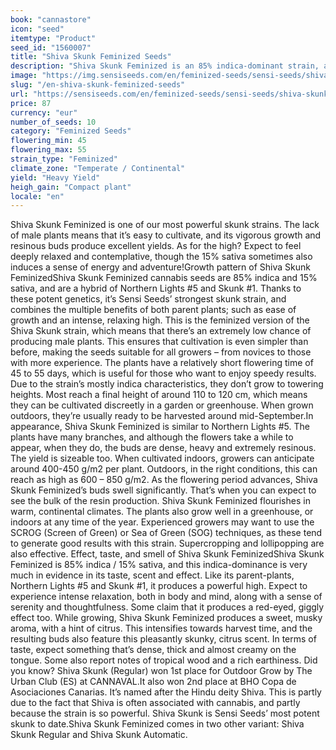 ```yaml
---
book: "cannastore"
icon: "seed"
itemtype: "Product"
seed_id: "1560007"
title: "Shiva Skunk Feminized Seeds"
description: "Shiva Skunk Feminized is an 85% indica-dominant strain, and it’s Sensi Seeds’ most potent skunk variety. Expect an intense, relaxing high."
image: "https://img.sensiseeds.com/en/feminized-seeds/sensi-seeds/shiva-skunk-feminised-image.png"
slug: "/en-shiva-skunk-feminized-seeds"
url: "https://sensiseeds.com/en/feminized-seeds/sensi-seeds/shiva-skunk-feminised?a_aid=cannastore"
price: 87
currency: "eur"
number_of_seeds: 10
category: "Feminized Seeds"
flowering_min: 45
flowering_max: 55
strain_type: "Feminized"
climate_zone: "Temperate / Continental"
yield: "Heavy Yield"
heigh_gain: "Compact plant"
locale: "en"
---
```

Shiva Skunk Feminized is one of our most powerful skunk strains. The lack of male plants means that it’s easy to cultivate, and its vigorous growth and resinous buds produce excellent yields. As for the high? Expect to feel deeply relaxed and contemplative, though the 15% sativa sometimes also induces a sense of energy and adventure!Growth pattern of Shiva Skunk FeminizedShiva Skunk Feminized cannabis seeds are 85% indica and 15% sativa, and are a hybrid of Northern Lights #5 and Skunk #1. Thanks to these potent genetics, it’s Sensi Seeds’ strongest skunk strain, and combines the multiple benefits of both parent plants; such as ease of growth and an intense, relaxing high. This is the feminized version of the Shiva Skunk strain, which means that there’s an extremely low chance of producing male plants. This ensures that cultivation is even simpler than before, making the seeds suitable for all growers – from novices to those with more experience. The plants have a relatively short flowering time of 45 to 55 days, which is useful for those who want to enjoy speedy results. Due to the strain’s mostly indica characteristics, they don’t grow to towering heights. Most reach a final height of around 110 to 120 cm, which means they can be cultivated discreetly in a garden or greenhouse. When grown outdoors, they’re usually ready to be harvested around mid-September.In appearance, Shiva Skunk Feminized is similar to Northern Lights #5. The plants have many branches, and although the flowers take a while to appear, when they do, the buds are dense, heavy and extremely resinous. The yield is sizeable too. When cultivated indoors, growers can anticipate around 400-450 g/m2 per plant. Outdoors, in the right conditions, this can reach as high as 600 – 850 g/m2. As the flowering period advances, Shiva Skunk Feminized’s buds swell significantly. That’s when you can expect to see the bulk of the resin production. Shiva Skunk Feminized flourishes in warm, continental climates. The plants also grow well in a greenhouse, or indoors at any time of the year. Experienced growers may want to use the SCROG (Screen of Green) or Sea of Green (SOG) techniques, as these tend to generate good results with this strain. Supercropping and lollipopping are also effective. Effect, taste, and smell of Shiva Skunk FeminizedShiva Skunk Feminized is 85% indica / 15% sativa, and this indica-dominance is very much in evidence in its taste, scent and effect. Like its parent-plants, Northern Lights #5 and Skunk #1, it produces a powerful high. Expect to experience intense relaxation, both in body and mind, along with a sense of serenity and thoughtfulness. Some claim that it produces a red-eyed, giggly effect too. While growing, Shiva Skunk Feminized produces a sweet, musky aroma, with a hint of citrus. This intensifies towards harvest time, and the resulting buds also feature this pleasantly skunky, citrus scent. In terms of taste, expect something that’s dense, thick and almost creamy on the tongue. Some also report notes of tropical wood and a rich earthiness. Did you know? Shiva Skunk (Regular) won 1st place for Outdoor Grow by The Urban Club (ES) at CANNAVAL.It also won 2nd place at BHO Copa de Asociaciones Canarias. It’s named after the Hindu deity Shiva. This is partly due to the fact that Shiva is often associated with cannabis, and partly because the strain is so powerful. Shiva Skunk is Sensi Seeds’ most potent skunk to date.Shiva Skunk Feminized comes in two other variant: Shiva Skunk Regular and Shiva Skunk Automatic.
